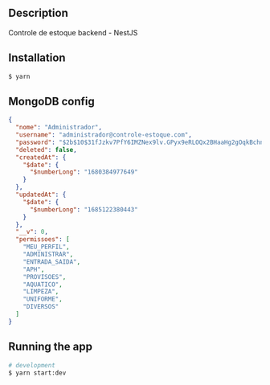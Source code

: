
## Description

Controle de estoque backend - NestJS
## Installation

```bash
$ yarn
```

## MongoDB config

```json
{
  "nome": "Administrador",
  "username": "administrador@controle-estoque.com",
  "password": "$2b$10$31fJzkv7PfY6IMZNex9lv.GPyx9eRLOQx2BHaaHg2gOqkBchnoAUO",
  "deleted": false,
  "createdAt": {
    "$date": {
      "$numberLong": "1680384977649"
    }
  },
  "updatedAt": {
    "$date": {
      "$numberLong": "1685122380443"
    }
  },
  "__v": 0,
  "permissoes": [
    "MEU_PERFIL",
    "ADMINISTRAR",
    "ENTRADA_SAIDA",
    "APH",
    "PROVISOES",
    "AQUATICO",
    "LIMPEZA",
    "UNIFORME",
    "DIVERSOS"
  ]
}
```

## Running the app

```bash
# development
$ yarn start:dev
```
